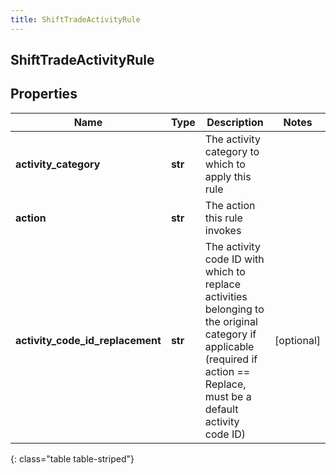```yaml
---
title: ShiftTradeActivityRule
---
```

## ShiftTradeActivityRule

## Properties

|Name | Type | Description | Notes|
|------------ | ------------- | ------------- | -------------|
| **activity_category** | **str** | The activity category to which to apply this rule | |
| **action** | **str** | The action this rule invokes | |
| **activity_code_id_replacement** | **str** | The activity code ID with which to replace activities belonging to the original category if applicable (required if action &#x3D;&#x3D; Replace, must be a default activity code ID) | [optional] |
{: class="table table-striped"}


